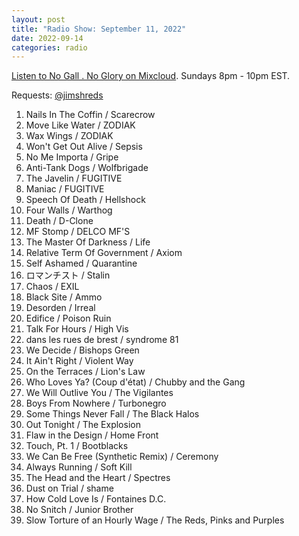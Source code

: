 ```yaml
---
layout: post
title: "Radio Show: September 11, 2022"
date: 2022-09-14
categories: radio
---
```


[Listen to No Gall . No Glory on Mixcloud](https://www.mixcloud.com/jimshreds/september-11-2022-no-gall-no-glory-wkdu-philadelphia-917fm/).
Sundays 8pm - 10pm EST.

Requests: [@jimshreds](https://twitter.com/jimshreds)

1. Nails In The Coffin / Scarecrow
2. Move Like Water / ZODIAK
3. Wax Wings / ZODIAK
4. Won't Get Out Alive / Sepsis
5. No Me Importa / Gripe
6. Anti-Tank Dogs / Wolfbrigade
7. The Javelin / FUGITIVE
8. Maniac / FUGITIVE
9. Speech Of Death / Hellshock
10. Four Walls / Warthog
11. Death / D-Clone
12. MF Stomp / DELCO MF'S
13. The Master Of Darkness / Life
14. Relative Term Of Government / Axiom
15. Self Ashamed / Quarantine
16. ロマンチスト / Stalin
17. Chaos / EXIL
18. Black Site / Ammo
19. Desorden / Irreal
20. Edifice / Poison Ruin
21. Talk For Hours / High Vis
22. dans les rues de brest / syndrome 81
23. We Decide / Bishops Green
24. It Ain't Right / Violent Way
25. On the Terraces / Lion's Law
26. Who Loves Ya? (Coup d'état) / Chubby and the Gang
27. We Will Outlive You / The Vigilantes
28. Boys From Nowhere / Turbonegro
29. Some Things Never Fall / The Black Halos
30. Out Tonight / The Explosion
31. Flaw in the Design / Home Front
32. Touch, Pt. 1 / Bootblacks
33. We Can Be Free (Synthetic Remix) / Ceremony
34. Always Running / Soft Kill
35. The Head and the Heart / Spectres
36. Dust on Trial / shame
37. How Cold Love Is / Fontaines D.C.
38. No Snitch / Junior Brother
39. Slow Torture of an Hourly Wage / The Reds, Pinks and Purples
